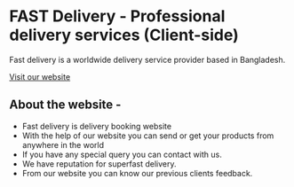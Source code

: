 

# FAST Delivery - Professional delivery services (Client-side)

Fast delivery is a worldwide delivery service provider based in Bangladesh.

[Visit our website](https://awesome-mayer-0d3c7a.netlify.app/)

## About the website -

- Fast delivery is delivery booking website
- With the help of our website you can send or get your products from anywhere in the world
- If you have any special query you can contact with us.
- We have reputation for superfast delivery.
- From our website you can know our previous clients feedback.

